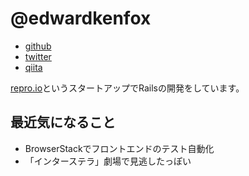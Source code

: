 # @edwardkenfox

- [github](https://github.com/edwardkenfox)
- [twitter](https://twitter.com/edwardkenfox)
- [qiita](http://qiita.com/edwardkenfox)

[repro.io](http://repro.io/)というスタートアップでRailsの開発をしています。

## 最近気になること

* BrowserStackでフロントエンドのテスト自動化
* 「インターステラ」劇場で見逃したっぽい
